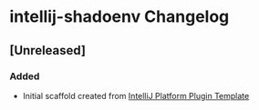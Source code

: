 <!-- Keep a Changelog guide -> https://keepachangelog.com -->

# intellij-shadoenv Changelog

## [Unreleased]
### Added
- Initial scaffold created from [IntelliJ Platform Plugin Template](https://github.com/JetBrains/intellij-platform-plugin-template)
